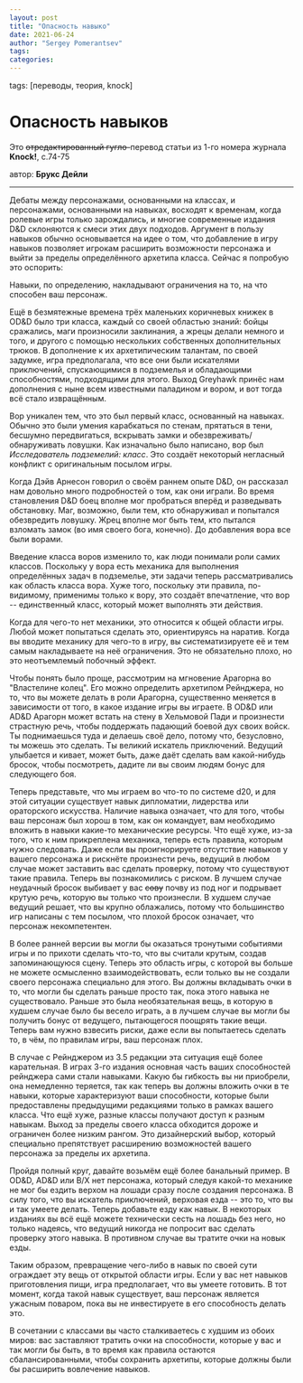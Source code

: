 ```yaml
---
layout: post
title: "Опасность навыко"
date: 2021-06-24
author: "Sergey Pomerantsev"
tags:
categories:
---
```

tags: [переводы, теория, knock]

# Опасность навыков

Это ~~отредактированный гугло-~~перевод статьи из 1-го номера журнала **Knock!**, с.74-75

автор: **Брукс Дейли**

---

Дебаты между персонажами, основанными на классах, и персонажами, основанными на навыках, восходят к временам, когда ролевые игры только зарождались, и многие современные издания D&D склоняются к смеси этих двух подходов. Аргумент в пользу навыков обычно основывается на идее о том, что добавление в игру навыков позволяет игрокам расширить возможности персонажа и выйти за пределы определённого архетипа класса. Сейчас я попробую это оспорить:

Навыки, по определению, накладывают ограничения на то, на что способен ваш персонаж.

Ещё в безмятежные времена трёх маленьких коричневых книжек в OD&D было три класса, каждый со своей областью знаний: бойцы сражались, маги произносили заклинания, а жрецы делали немного и того, и другого с помощью нескольких собственных дополнительных трюков. В дополнение к их архетипическим талантам, по своей задумке, игра предполагала, что все они были искателями приключений, спускающимися в подземелья и обладающими способностями, подходящими для этого. Выход Greyhawk принёс нам дополнения с ныне всем известными паладином и вором, и вот тогда всё стало извращённым.

Вор уникален тем, что это был первый класс, основанный на навыках. Обычно это были умения карабкаться по стенам, прятаться в тени, бесшумно передвигаться, вскрывать замки и обезвреживать/обнаруживать ловушки. Как изначально было написано, вор был  _Исследователь подземелий: класс_. Это создаёт некоторый негласный конфликт с оригинальным посылом игры.

Когда Дэйв Арнесон говорил о своём раннем опыте D&D, он рассказал нам довольно много подробностей о том, как они играли. Во время становления D&D боец вполне мог пробраться вперёд и разведывать обстановку. Маг, возможно, были тем, кто обнаруживал и попытался обезвредить ловушку. Жрец вполне мог быть тем, кто пытался взломать замок (во имя своего бога, конечно). До добавления вора все были ворами.

Введение класса воров изменило то, как люди понимали роли самих классов. Поскольку у вора есть механика для выполнения определённых задач в подземелье, эти задачи теперь рассматривались как область класса вора. Хуже того, поскольку эти правила, по-видимому, применимы только к вору, это создаёт впечатление, что вор -- единственный класс, который может выполнять эти действия.

Когда для чего-то нет механики, это относится к общей области игры. Любой может попытаться сделать это, ориентируясь на наратив. Когда вы вводите механику для чего-то в игру, вы систематизируете её и тем самым накладываете на неё ограничения. Это не обязательно плохо, но это неотъемлемый побочный эффект.

Чтобы понять было проще, рассмотрим на мгновение Арагорна во "Властелине колец". Его можно определить архетипом Рейнджера, но то, что вы можете делать в роли Арагорна, существенно меняется в зависимости от того, в какое издание игры вы играете. В OD&D или AD&D Арагорн может встать на стену в Хельмовой Пади и произнести страстную речь, чтобы поддержать падающий боевой дух своих войск. Ты поднимаешься туда и делаешь своё дело, потому что, безусловно, ты можешь это сделать. Ты великий искатель приключений. Ведущий улыбается и кивает, может быть, даже даёт сделать вам какой-нибудь бросок, чтобы посмотреть, дадите ли вы своим людям бонус для следующего боя.

Теперь представьте, что мы играем во что-то по системе d20, и для этой ситуации существует навык дипломатии, лидерства или ораторского искусства. Наличие навыка означает, что для того, чтобы ваш персонаж был хорош в том, как он командует, вам необходимо вложить в навыки какие-то механические ресурсы. Что ещё хуже, из-за того, что к ним прикреплена механика, теперь есть правила, которым нужно следовать. Даже если вы проигнорируете отсутствие навыков у вашего персонажа и рискнёте произнести речь, ведущий в любом случае может заставить вас сделать проверку, потому что существуют такие правила. Теперь вы познакомились с риском. В лучшем случае неудачный бросок выбивает у вас ~~сову~~ почву из под ног и подрывает крутую речь, которую вы только что произнесли. В худшем случае ведущий решает, что вы крупно облажались, потому что большинство игр написаны с тем посылом, что плохой бросок означает, что персонаж некомпетентен.

В более ранней версии вы могли бы оказаться тронутыми событиями игры и по прихоти сделать что-то, что вы считали крутым, создав запоминающуюся сцену. Теперь это область игры, с которой вы больше не можете осмысленно взаимодействовать, если только вы не создали своего персонажа специально для этого. Вы должны вкладывать очки в то, что могли бы сделать раньше просто так, пока этого навыка не существовало. Раньше это была необязательная вещь, в которую в худшем случае было бы весело играть, а в лучшем случае вы могли бы получить бонус от ведущего, пытающегося поощрять такие вещи. Теперь вам нужно взвесить риски, даже если вы попытаетесь сделать то, в чём, по правилам игры, ваш персонаж плох.

В случае с Рейнджером из 3.5 редакции  эта ситуация ещё более карательная. В играх 3-го издания основная часть ваших способностей рейнджера сами стали навыками. Какую бы гибкость вы ни приобрели, она немедленно теряется, так как теперь вы должны вложить очки в те навыки, которые характеризуют ваши способности, которые были предоставлены предыдущими редакциями только в рамках вашего класса. Что ещё хуже, разные классы получают доступ к разным навыкам. Выход за пределы своего класса обходится дороже и ограничен более низким рангом. Это дизайнерский выбор, который специально препятствует расширению возможностей вашего персонажа за пределы их архетипа.

Пройдя полный круг, давайте возьмём ещё более банальный пример. В OD&D, AD&D или B/X нет персонажа, который следуя какой-то механике не мог бы ездить верхом на лошади сразу после создания персонажа. В силу того, что вы искатель приключений, верховая езда -- это то, что вы и так умеете делать. Теперь добавьте езду как навык. В некоторых изданиях вы всё ещё можете технически сесть на лошадь без него, но только надеясь, что ведущий никогда не попросит вас сделать проверку этого навыка. В противном случае вы тратите очки на новык езды.

Таким образом, превращение чего-либо в навык по своей сути ограждает эту вещь от открытой области игры. Если у вас нет навыков приготовления пищи, игра предполагает, что вы умеете готовить. В тот момент, когда такой навык существует, ваш персонаж является ужасным поваром, пока вы не инвестируете в его способность делать это.

В сочетании с классами вы часто сталкиваетесь с худшим из обоих миров: вас заставляют тратить очки на способности, которые у вас и так могли бы быть, в то время как правила остаются сбалансированными, чтобы сохранить архетипы, которые должны были бы расширить вовлечение навыков.
